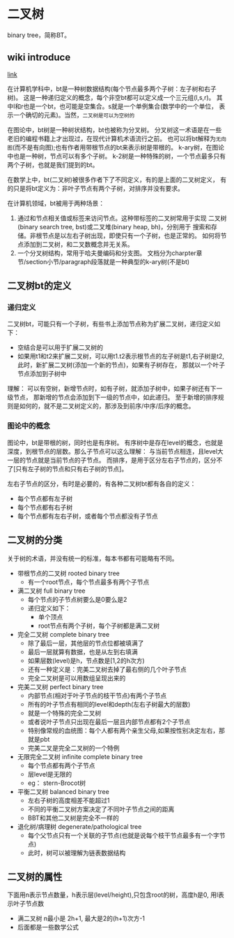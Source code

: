 # 二叉树

binary tree，简称BT。

## wiki introduce

[link](http://wikipedia.moesalih.com/Binary_tree)

在计算机学科中，bt是一种树数据结构(每个节点最多两个子树：左子树和右子树)。
这是一种递归定义的概念，每个非空bt都可以定义成一个三元组(l,s,r)。
其中l和r也是一个bt，也可能是空集合。s就是一个单例集合(数学中的一个单位，
表示一个确切的元素)。当然，`二叉树是可以为空树的`

在图论中，bt树是一种树状结构，bt也被称为分叉树。
分叉树这一术语是在一些老旧的编程书籍上才出现过，在现代计算机术语流行之前。
也可以将bt解释为`无向图`(而不是有向图);也有作者用带根节点的bt来表示树是带根的。
k-ary树，在图论中也是一种树，节点可以有多个子树。
k-2树是一种特殊的树，一个节点最多只有两个子树，也就是我们提到的bt。

在数学上中，bt(二叉树)被很多作者下了不同定义，有的是上面的二叉树定义，
有的只是将bt定义为：非叶子节点有两个子树，对排序并没有要求。

在计算机领域，bt被用于两种场景：

1. 通过和节点相关值或标签来访问节点。这种带标签的二叉树常用于实现
二叉树(binary search tree, bst)或二叉堆(binary heap, bh)，分别用于
搜索和存储。非根节点是以左右子树出现，即使只有一个子树，也是正常的。
如何将节点添加到二叉树，和二叉数概念并无关系。
2. 一个分叉树结构，常用于哈夫曼编码和分支图。
文档分为charpter章节/section小节/paragraph段落就是一种典型的k-ary树(不是bt)

## 二叉树bt的定义

### 递归定义

二叉树bt，可能只有一个子树，有些书上添加节点称为扩展二叉树，递归定义如下：

- 空结合是可以用于扩展二叉树的
- 如果用t1和t2来扩展二叉树，可以用t1.t2表示根节点的左子树是t1,右子树是t2,
此时，新扩展二叉树(添加一个新的节点)，如果有子树存在，
那就以一个叶子节点添加到子树中

理解： 可以有空树，新增节点时，如有子树，就添加子树中，如果子树还有下一级节点，
那新增的节点会添加到下一级的节点中，如此递归。
至于新增的排序规则是如何的，就不是二叉树定义的，那涉及到前序/中序/后序的概念。

### 图论中的概念

图论中，bt是带根的树，同时也是有序树。
有序树中是存在level的概念，也就是深度，到根节点的层数。那么子节点可以这么理解：
与当前节点相连，且level大一层的节点就是当前节点的子节点。
而排序，是用于区分左右子节点的，区分不了[只有左子树的节点和只有右子树的节点]。

左右子节点的区分，有时是必要的，有各种二叉树bt都有各自的定义：

- 每个节点都有左子树
- 每个节点都有右子树
- 每个节点都有左右子树，或者每个节点都没有子节点

## 二叉树的分类

关于树的术语，并没有统一的标准，每本书都有可能略有不同。

- 带根节点的二叉树 rooted binary tree
  - 有一个root节点，每个节点最多有两个子节点
- 满二叉树 full binary tree
  - 每个节点的子节点树要么是0要么是2
  - 递归定义如下：
    - 单个顶点
    - root节点有两个子树，每个子树都是满二叉树
- 完全二叉树 complete binary tree
  - 除了最后一层，其他层的节点位都被填满了
  - 最后一层就算有数据，也是从左到右填满
  - 如果层数(level)是h，节点数是[1,2的h次方)
  - 还有一种定义是：完美二叉树去掉了最右侧的几个叶子节点
  - 完全二叉树是可以用数组呈现出来的
- 完美二叉树 perfect binary tree
  - 内部节点(相对于叶子节点的枝干节点)有两个子节点
  - 所有的叶子节点有相同的level和depth(左右子树最大的层数)
  - 就是一个特殊的完全二叉树
  - 或者说叶子节点只出现在最后一层且内部节点都有2个子节点
  - 特别像常规的血统图：每个人都有两个亲生父母,如果按性别决定左右，那就是pbt
  - 完美二叉是完全二叉树的一个特例
- 无限完全二叉树 infinite complete binary tree
  - 每个节点都有两个子节点
  - 层level是无限的
  - eg： stern-Brocot树
- 平衡二叉树 balanced binary tree
  - 左右子树的高度相差不能超过1
  - 不同的平衡二叉树方案决定了不同叶子节点之间的距离
  - BBT和其他二叉树是完全不一样的
- 退化树/病理树 degenerate/pathological tree
  - 每个父节点只有一个关联的子节点(也就是说每个枝干节点最多有一个字节点)
  - 此时，树可以被理解为链表数据结构

## 二叉树的属性

下面用n表示节点数量，h表示层(level/height),只包含root的树，高度h是0,
用l表示叶子节点数

- 满二叉树 n最小是 2h+1, 最大是2的(h+1)次方-1
- 后面都是一些数学公式

